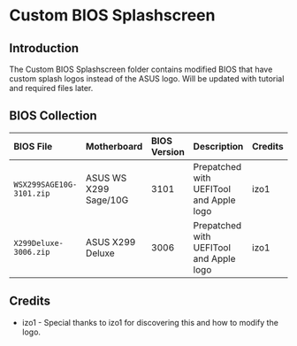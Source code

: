# Custom BIOS Splashscreen

## Introduction
The Custom BIOS Splashscreen folder contains modified BIOS that have custom splash logos instead of the ASUS logo.  Will be updated with tutorial and required files later.

## BIOS Collection
| BIOS File | Motherboard | BIOS Version | Description | Credits |
| :------- | :---------- | :---------- | :---------- | :---------- |
|`WSX299SAGE10G-3101.zip` | ASUS WS X299 Sage/10G | 3101 | Prepatched with UEFITool and Apple logo | izo1 |
|`X299Deluxe-3006.zip` | ASUS X299 Deluxe | 3006 | Prepatched with UEFITool and Apple logo | izo1 |

## Credits
* izo1 - Special thanks to izo1 for discovering this and how to modify the logo.
